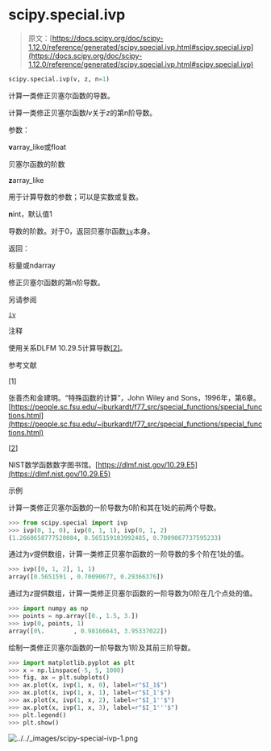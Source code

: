 # scipy.special.ivp

> 原文：[https://docs.scipy.org/doc/scipy-1.12.0/reference/generated/scipy.special.ivp.html#scipy.special.ivp](https://docs.scipy.org/doc/scipy-1.12.0/reference/generated/scipy.special.ivp.html#scipy.special.ivp)

```py
scipy.special.ivp(v, z, n=1)
```

计算一类修正贝塞尔函数的导数。

计算一类修正贝塞尔函数*Iv*关于*z*的第n阶导数。

参数：

**v**array_like或float

贝塞尔函数的阶数

**z**array_like

用于计算导数的参数；可以是实数或复数。

**n**int，默认值1

导数的阶数。对于0，返回贝塞尔函数[`iv`](scipy.special.iv.html#scipy.special.iv "scipy.special.iv")本身。

返回：

标量或ndarray

修正贝塞尔函数的第n阶导数。

另请参阅

[`iv`](scipy.special.iv.html#scipy.special.iv "scipy.special.iv")

注释

使用关系DLFM 10.29.5计算导数[[2]](#r40280dc1eb18-2)。

参考文献

[1]

张善杰和金建明。“特殊函数的计算”，John Wiley and Sons，1996年，第6章。[https://people.sc.fsu.edu/~jburkardt/f77_src/special_functions/special_functions.html](https://people.sc.fsu.edu/~jburkardt/f77_src/special_functions/special_functions.html)

[[2](#id1)]

NIST数学函数数字图书馆。[https://dlmf.nist.gov/10.29.E5](https://dlmf.nist.gov/10.29.E5)

示例

计算一类修正贝塞尔函数的一阶导数为0阶和其在1处的前两个导数。

```py
>>> from scipy.special import ivp
>>> ivp(0, 1, 0), ivp(0, 1, 1), ivp(0, 1, 2)
(1.2660658777520084, 0.565159103992485, 0.7009067737595233) 
```

通过为*v*提供数组，计算一类修正贝塞尔函数的一阶导数的多个阶在1处的值。

```py
>>> ivp([0, 1, 2], 1, 1)
array([0.5651591 , 0.70090677, 0.29366376]) 
```

通过为*z*提供数组，计算一类修正贝塞尔函数的一阶导数为0阶在几个点处的值。

```py
>>> import numpy as np
>>> points = np.array([0., 1.5, 3.])
>>> ivp(0, points, 1)
array([0\.        , 0.98166643, 3.95337022]) 
```

绘制一类修正贝塞尔函数的一阶导数为1阶及其前三阶导数。

```py
>>> import matplotlib.pyplot as plt
>>> x = np.linspace(-5, 5, 1000)
>>> fig, ax = plt.subplots()
>>> ax.plot(x, ivp(1, x, 0), label=r"$I_1$")
>>> ax.plot(x, ivp(1, x, 1), label=r"$I_1'$")
>>> ax.plot(x, ivp(1, x, 2), label=r"$I_1''$")
>>> ax.plot(x, ivp(1, x, 3), label=r"$I_1'''$")
>>> plt.legend()
>>> plt.show() 
```

![../../_images/scipy-special-ivp-1.png](../Images/67db1a885994ef0ffd7ef1b0862d5892.png)
